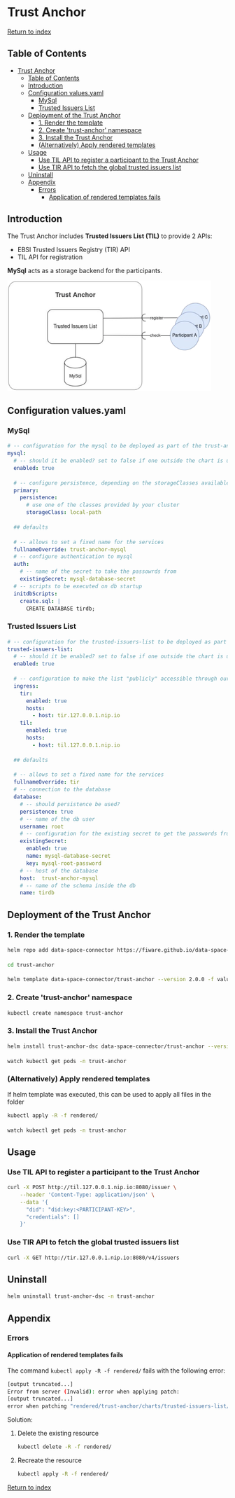 # Trust Anchor

[Return to index](../README.MD)

## Table of Contents

- [Trust Anchor](#trust-anchor)
  - [Table of Contents](#table-of-contents)
  - [Introduction](#introduction)
  - [Configuration values.yaml](#configuration-valuesyaml)
    - [MySql](#mysql)
    - [Trusted Issuers List](#trusted-issuers-list)
  - [Deployment of the Trust Anchor](#deployment-of-the-trust-anchor)
    - [1. Render the template](#1-render-the-template)
    - [2. Create 'trust-anchor' namespace](#2-create-trust-anchor-namespace)
    - [3. Install the Trust Anchor](#3-install-the-trust-anchor)
    - [(Alternatively) Apply rendered templates](#alternatively-apply-rendered-templates)
  - [Usage](#usage)
    - [Use TIL API to register a participant to the Trust Anchor](#use-til-api-to-register-a-participant-to-the-trust-anchor)
    - [Use TIR API to fetch the global trusted issuers list](#use-tir-api-to-fetch-the-global-trusted-issuers-list)
  - [Uninstall](#uninstall)
  - [Appendix](#appendix)
    - [Errors](#errors)
      - [Application of rendered templates fails](#application-of-rendered-templates-fails)

## Introduction

The Trust Anchor includes **Trusted Issuers List (TIL)** to provide 2 APIs:

- EBSI Trusted Issuers Registry (TIR) API
- TIL API for registration

**MySql** acts as a storage backend for the participants.

![alt text](<img/01.png>)

## Configuration values.yaml

### MySql

```yaml
# -- configuration for the mysql to be deployed as part of the trust-anchor, see https://github.com/bitnami/charts/tree/main/bitnami/mysql for all options
mysql:
  # -- should it be enabled? set to false if one outside the chart is used.
  enabled: true

  # -- configure persistence, depending on the storageClasses available in your cluster
  primary:
    persistence:
      # use one of the classes provided by your cluster
      storageClass: local-path

  ## defaults

  # -- allows to set a fixed name for the services
  fullnameOverride: trust-anchor-mysql
  # -- configure authentication to mysql
  auth:
    # -- name of the secret to take the passowrds from
    existingSecret: mysql-database-secret
  # -- scripts to be executed on db startup
  initdbScripts:
    create.sql: |
      CREATE DATABASE tirdb;
```

### Trusted Issuers List

```yaml
# -- configuration for the trusted-issuers-list to be deployed as part of the trust-anchor, see https://github.com/FIWARE/helm-charts/tree/main/charts/trusted-issuers-list for all options
trusted-issuers-list:
  # -- should it be enabled? set to false if one outside the chart is used.
  enabled: true

  # -- configuration to make the list "publicly" accessible through our ingress controller
  ingress:
    tir:
      enabled: true
      hosts:
        - host: tir.127.0.0.1.nip.io
    til:
      enabled: true
      hosts:
        - host: til.127.0.0.1.nip.io

  ## defaults

  # -- allows to set a fixed name for the services
  fullnameOverride: tir
  # -- connection to the database
  database:
    # -- should persistence be used?
    persistence: true
    # -- name of the db user
    username: root
    # -- configuration for the existing secret to get the passwords from
    existingSecret: 
      enabled: true
      name: mysql-database-secret
      key: mysql-root-password
    # -- host of the database
    host:  trust-anchor-mysql
    # -- name of the schema inside the db
    name: tirdb
```

## Deployment of the Trust Anchor

### 1. Render the template
<!--
the command
```
helm template data-space-connector/trust-anchor --version 2.0.0 -f values.yaml --name-template=trust-anchor --namespace=trust-anchor --output-dir rendered
```
originally reported the argument --version 2.2.0, but this version tag is not available for the data-space-connector repository added through the command
```
helm repo add data-space-connector https://fiware.github.io/data-space-connector/
```
-->
```bash
helm repo add data-space-connector https://fiware.github.io/data-space-connector/

cd trust-anchor

helm template data-space-connector/trust-anchor --version 2.0.0 -f values.yaml --name-template=trust-anchor --namespace=trust-anchor --output-dir rendered
```

### 2. Create 'trust-anchor' namespace

```bash
kubectl create namespace trust-anchor
```

### 3. Install the Trust Anchor

```bash
helm install trust-anchor-dsc data-space-connector/trust-anchor --version 2.0.0 -f values.yaml --namespace=trust-anchor

watch kubectl get pods -n trust-anchor
```

### (Alternatively) Apply rendered templates

If helm template was executed, this can be used to apply all files in the folder

```bash
kubectl apply -R -f rendered/

watch kubectl get pods -n trust-anchor
```

## Usage

### Use TIL API to register a participant to the Trust Anchor

```bash
curl -X POST http://til.127.0.0.1.nip.io:8080/issuer \
    --header 'Content-Type: application/json' \
    --data '{
      "did": "did:key:<PARTICIPANT-KEY>",
      "credentials": []
    }'
```

### Use TIR API to fetch the global trusted issuers list

```bash
curl -X GET http://tir.127.0.0.1.nip.io:8080/v4/issuers
```

## Uninstall

```bash
helm uninstall trust-anchor-dsc -n trust-anchor
```

## Appendix

### Errors

#### Application of rendered templates fails

The command `kubectl apply -R -f rendered/` fails with the following error:

```bash
[output truncated...]
Error from server (Invalid): error when applying patch:
[output truncated...]
error when patching "rendered/trust-anchor/charts/trusted-issuers-list/templates/deployment.yaml": Deployment.apps "tir" is invalid: spec.selector: Invalid value: v1.LabelSelector{MatchLabels:map[string]string{"app.kubernetes.io/instance":"trust-anchor", "app.kubernetes.io/name":"trusted-issuers-list"}, MatchExpressions:[]v1.LabelSelectorRequirement(nil)}: field is immutable
```

Solution:

1. Delete the existing resource

    ```bash
    kubectl delete -R -f rendered/
    ```

2. Recreate the resource

    ```bash
    kubectl apply -R -f rendered/
    ```

[Return to index](../README.MD)
